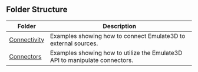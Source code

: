 ## Folder Structure
| Folder | Description |
| - | - |
| [Connectivity](connectivity)|Examples showing how to connect Emulate3D to external sources.|
| [Connectors](connectors)|Examples showing how to utilize the Emulate3D API to manipulate connectors.|